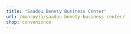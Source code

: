 ```yaml
---
title: "Saadou Benety Business Center"
url: /monrovia/saadou-benety-business-center/
shop: convenience
---
```

